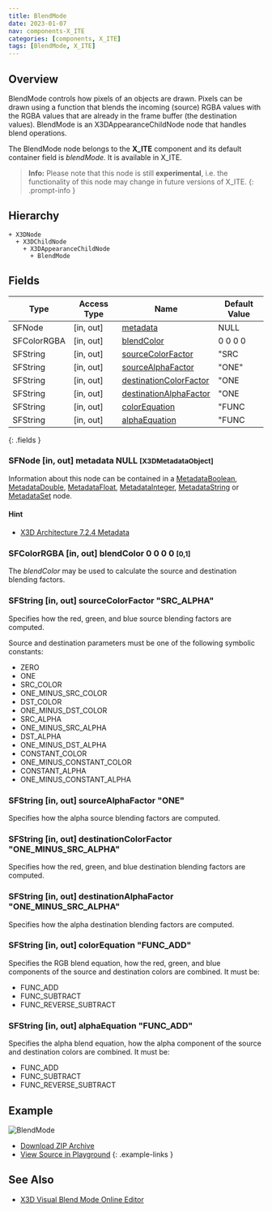 ```yaml
---
title: BlendMode
date: 2023-01-07
nav: components-X_ITE
categories: [components, X_ITE]
tags: [BlendMode, X_ITE]
---
```

<style>
.post h3 {
  word-spacing: 0.2em;
}
</style>

## Overview

BlendMode controls how pixels of an objects are drawn. Pixels can be drawn using a function that blends the incoming (source) RGBA values with the RGBA values that are already in the frame buffer (the destination values). BlendMode is an X3DAppearanceChildNode node that handles blend operations.

The BlendMode node belongs to the **X_ITE** component and its default container field is *blendMode.* It is available in X_ITE.

>**Info:** Please note that this node is still **experimental**, i.e. the functionality of this node may change in future versions of X_ITE.
{: .prompt-info }

## Hierarchy

```
+ X3DNode
  + X3DChildNode
    + X3DAppearanceChildNode
      + BlendMode
```

## Fields

| Type | Access Type | Name | Default Value |
| ---- | ----------- | ---- | ------------- |
| SFNode | \[in, out\] | [metadata](#sfnode-in-out-metadata-null-x3dmetadataobject) | NULL  |
| SFColorRGBA | \[in, out\] | [blendColor](#sfcolorrgba-in-out-blendcolor-0-0-0-0-0-1) | 0 0 0 0  |
| SFString | \[in, out\] | [sourceColorFactor](#sfstring-in-out-sourcecolorfactor-src_alpha) | "SRC |
| SFString | \[in, out\] | [sourceAlphaFactor](#sfstring-in-out-sourcealphafactor-one) | "ONE" |
| SFString | \[in, out\] | [destinationColorFactor](#sfstring-in-out-destinationcolorfactor-one_minus_src_alpha) | "ONE |
| SFString | \[in, out\] | [destinationAlphaFactor](#sfstring-in-out-destinationalphafactor-one_minus_src_alpha) | "ONE |
| SFString | \[in, out\] | [colorEquation](#sfstring-in-out-colorequation-func_add) | "FUNC |
| SFString | \[in, out\] | [alphaEquation](#sfstring-in-out-alphaequation-func_add) | "FUNC |
{: .fields }

### SFNode [in, out] **metadata** NULL <small>[X3DMetadataObject]</small>

Information about this node can be contained in a [MetadataBoolean](/x_ite/components/core/metadataboolean/), [MetadataDouble](/x_ite/components/core/metadatadouble/), [MetadataFloat](/x_ite/components/core/metadatafloat/), [MetadataInteger](/x_ite/components/core/metadatainteger/), [MetadataString](/x_ite/components/core/metadatastring/) or [MetadataSet](/x_ite/components/core/metadataset/) node.

#### Hint

- [X3D Architecture 7.2.4 Metadata](https://www.web3d.org/specifications/X3Dv4/ISO-IEC19775-1v4-IS/Part01/components/core.html#Metadata)

### SFColorRGBA [in, out] **blendColor** 0 0 0 0 <small>[0,1]</small>

The *blendColor* may be used to calculate the source and destination blending factors.

### SFString [in, out] **sourceColorFactor** "SRC_ALPHA"

Specifies how the red, green, and blue source blending factors are computed.

Source and destination parameters must be one of the following symbolic constants:

- ZERO
- ONE
- SRC_COLOR
- ONE_MINUS_SRC_COLOR
- DST_COLOR
- ONE_MINUS_DST_COLOR
- SRC_ALPHA
- ONE_MINUS_SRC_ALPHA
- DST_ALPHA
- ONE_MINUS_DST_ALPHA
- CONSTANT_COLOR
- ONE_MINUS_CONSTANT_COLOR
- CONSTANT_ALPHA
- ONE_MINUS_CONSTANT_ALPHA

### SFString [in, out] **sourceAlphaFactor** "ONE"

Specifies how the alpha source blending factors are computed.

### SFString [in, out] **destinationColorFactor** "ONE_MINUS_SRC_ALPHA"

Specifies how the red, green, and blue destination blending factors are computed.

### SFString [in, out] **destinationAlphaFactor** "ONE_MINUS_SRC_ALPHA"

Specifies how the alpha destination blending factors are computed.

### SFString [in, out] **colorEquation** "FUNC_ADD"

Specifies the RGB blend equation, how the red, green, and blue components of the source and destination colors are combined. It must be:

- FUNC_ADD
- FUNC_SUBTRACT
- FUNC_REVERSE_SUBTRACT

### SFString [in, out] **alphaEquation** "FUNC_ADD"

Specifies the alpha blend equation, how the alpha component of the source and destination colors are combined. It must be:

- FUNC_ADD
- FUNC_SUBTRACT
- FUNC_REVERSE_SUBTRACT

## Example

<x3d-canvas class="xr-button-br" src="https://create3000.github.io/media/examples/X_ITE/BlendMode/BlendMode.x3d" contentScale="auto" update="auto">
  <img src="https://create3000.github.io/media/examples/X_ITE/BlendMode/screenshot.avif" alt="BlendMode"/>
</x3d-canvas>

- [Download ZIP Archive](https://create3000.github.io/media/examples/X_ITE/BlendMode/BlendMode.zip)
- [View Source in Playground](/x_ite/playground/?url=https://create3000.github.io/media/examples/X_ITE/BlendMode/BlendMode.x3d)
{: .example-links }

## See Also

- [X3D Visual Blend Mode Online Editor](/x_ite/laboratory/x3d-visual-blend-mode-editor/)
